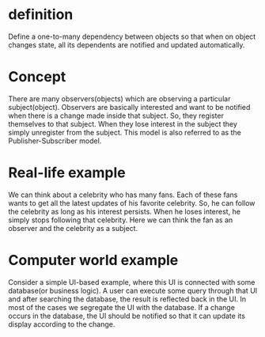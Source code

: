 # definition
Define a one-to-many dependency between objects so that when on object changes state, all its dependents are notified and updated automatically.

# Concept
There are many observers(objects) which are observing a particular subject(object). Observers are basically interested and want to be notified when there is a change made inside that subject. So, they register themselves to that subject. When they lose interest in the subject they simply unregister from the subject. This model is also referred to as the Publisher-Subscriber model.

# Real-life example
We can think about a celebrity who has many fans. Each of these fans wants to get all the latest updates of his favorite celebrity. So, he can follow the celebrity as long as his interest persists. When he loses interest, he simply stops following that celebrity. Here we can think the fan as an observer and the celebrity as a subject.

# Computer world example
Consider a simple UI-based example, where this UI is connected with some database(or business logic). A user can execute some query through that UI and after searching the database, the result is reflected back in the UI. In most of the cases we segregate the UI with the database. If a change occurs in the database, the UI should be notified so that it can update its display according to the change.
